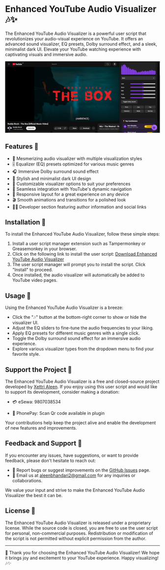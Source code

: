 # Enhanced YouTube Audio Visualizer 🎶✨

The Enhanced YouTube Audio Visualizer is a powerful user script that revolutionizes your audio-visual experience on YouTube. It offers an advanced sound visualizer, EQ presets, Dolby surround effect, and a sleek, minimalist dark UI. Elevate your YouTube watching experience with captivating visuals and immersive audio.

![Alt text](https://raw.githubusercontent.com/xettrialeen/Enhanced-YouTube-Audio-Visualizer---/refs/heads/main/preview.png)

## Features 🌟

- 🌈 Mesmerizing audio visualizer with multiple visualization styles
- 🎚️ Equalizer (EQ) presets optimized for various music genres
- 🎧 Immersive Dolby surround sound effect
- 🌙 Stylish and minimalist dark UI design
- 🎨 Customizable visualizer options to suit your preferences
- 🎥 Seamless integration with YouTube's dynamic navigation
- 📱 Responsive layout for a great experience on any device
- 🎬 Smooth animations and transitions for a polished look
- 👨‍💻 Developer section featuring author information and social links

## Installation 🚀

To install the Enhanced YouTube Audio Visualizer, follow these simple steps:

1. Install a user script manager extension such as Tampermonkey or Greasemonkey in your browser.
2. Click on the following link to install the user script: [Download Enhanced YouTube Audio Visualizer](https://github.com/xettrialeen/Enhanced-YouTube-Audio-Visualizer---/blob/main/script.js)
3. The user script manager will prompt you to install the script. Click "Install" to proceed.
4. Once installed, the audio visualizer will automatically be added to YouTube video pages.

## Usage 🎥

Using the Enhanced YouTube Audio Visualizer is a breeze:

- Click the "🎶" button at the bottom-right corner to show or hide the visualizer UI.
- Adjust the EQ sliders to fine-tune the audio frequencies to your liking.
- Apply EQ presets for different music genres with a single click.
- Toggle the Dolby surround sound effect for an immersive audio experience.
- Explore various visualizer types from the dropdown menu to find your favorite style.

## Support the Project 💖

The Enhanced YouTube Audio Visualizer is a free and closed-source project developed by [Xettri Aleen](https://github.com/xettrialeen). If you enjoy using this user script and would like to support its development, consider making a donation:

- 💳 eSewa: 9807038534

- 📱 PhonePay: Scan Qr code available in plugin

Your contributions help keep the project alive and enable the development of new features and improvements.

## Feedback and Support 📣

If you encounter any issues, have suggestions, or want to provide feedback, please don't hesitate to reach out:

- 🐛 Report bugs or suggest improvements on the [GitHub Issues](https://github.com/yourusername/enhanced-youtube-audio-visualizer/issues) page.
- 📧 Email us at aleenbhandari2@gmail.com for any inquiries or collaborations.

We value your input and strive to make the Enhanced YouTube Audio Visualizer the best it can be.

## License 📜

The Enhanced YouTube Audio Visualizer is released under a proprietary license. While the source code is closed, you are free to use the user script for personal, non-commercial purposes. Redistribution or modification of the script is not permitted without explicit permission from the author.

---

🎉 Thank you for choosing the Enhanced YouTube Audio Visualizer! We hope it brings joy and excitement to your YouTube experience. Happy visualizing! 🎶✨